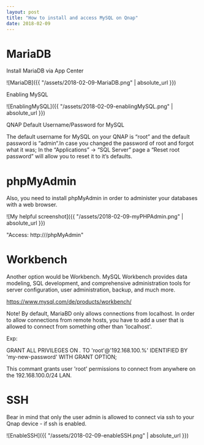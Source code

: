 ```yaml
---
layout: post
title: "How to install and access MySQL on Qnap"
date: 2018-02-09
---
```


# MariaDB

Install MariaDB via App Center

![MariaDB]({{ "/assets/2018-02-09-MariaDB.png" | absolute_url }})

Enabling MySQL

![EnablingMySQL]({{ "/assets/2018-02-09-enablingMySQL.png" | absolute_url }})

QNAP Default Username/Password for MySQL

The default username for MySQL on your QNAP is “root” and the default password is “admin“.In case you changed the password of root and forgot what it was;
In the “Applications” → “SQL Server” page a “Reset root password” will allow you to reset it to it’s defaults.

# phpMyAdmin

Also, you need to install  phpMyAdmin in order to administer your databases with a web browser.

![My helpful screenshot]({{ "/assets/2018-02-09-myPHPAdmin.png" | absolute_url }})

"Access: http://<ip of your NAS>/phpMyAdmin"

# Workbench

Another option would be Workbench. MySQL Workbench provides data modeling, SQL development, and comprehensive administration tools for server configuration, user administration, backup, and much more.

https://www.mysql.com/de/products/workbench/

Note!
By default, MariaBD only allows connections from localhost. In order to allow connections from remote hosts, you have to add a user that is allowed to connect from something other than 'localhost'.

Exp:

GRANT ALL PRIVILEGES ON *.* TO 'root'@'192.168.100.%' IDENTIFIED BY 'my-new-password' WITH GRANT OPTION;

This commant grants user 'root' permissions to connect from anywhere on the 192.168.100.0/24 LAN.

# SSH

Bear in mind that only the user admin is allowed to connect via ssh to your Qnap device - if ssh is enabled.

![EnableSSH]({{ "/assets/2018-02-09-enableSSH.png" | absolute_url }})
